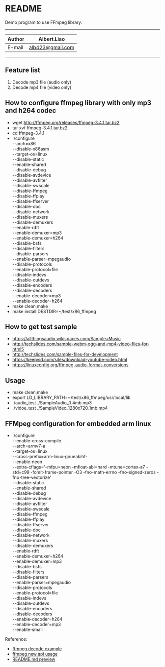 README
===========================
Demo program to use FFmpeg library.

****

|Author|Albert.Liao|
|---|---
|E-mail|alb423@gmail.com

****



## Feature list
1. Decode mp3 file (audio only)
2. Decode mp4 file (video only)

## How to configure ffmpeg library with only mp3 and h264 codec
* wget http://ffmpeg.org/releases/ffmpeg-3.4.1.tar.bz2
* tar xvf ffmpeg-3.4.1.tar.bz2
* cd ffmpeg-3.4.1
* ./configure \
	--arch=x86 \
	--disable-x86asm \
	--target-os=linux \
	--disable-static \
	--enable-shared \
	--disable-debug \
	--disable-avdevice \
	--disable-avfilter \
	--disable-swscale \
	--disable-ffmpeg \
	--disable-ffplay \
	--disable-ffserver \
	--disable-doc \
	--disable-network \
	--disable-muxers \
	--disable-demuxers \
	--enable-rdft \
	--enable-demuxer=mp3 \
	--enable-demuxer=h264 \
	--disable-bsfs \
	--disable-filters \
	--disable-parsers \
	--enable-parser=mpegaudio \
	--disable-protocols \
	--enable-protocol=file \
	--disable-indevs \
	--disable-outdevs \
	--disable-encoders \
	--disable-decoders \
	--enable-decoder=mp3 \
	--enable-decoder=h264
* make clean;make
* make install DESTDIR=~/test/x86_ffmpeg

## How to get test sample
* https://allthingsaudio.wikispaces.com/Sample+Music
* http://techslides.com/sample-webm-ogg-and-mp4-video-files-for-html5
* http://techslides.com/sample-files-for-development
* https://keepvid.com/sites/download-youtube-video.html
* https://linuxconfig.org/ffmpeg-audio-format-conversions

## Usage
* make clean;make
* export LD_LIBRARY_PATH=~/test/x86_ffmpeg/usr/local/lib
* ./audio_test ./SampleAudio_0.4mb.mp3 
* ./vidoe_test ./SampleVideo_1280x720_1mb.mp4

## FFMpeg configuration for embedded arm linux
* ./configure \
	--enable-cross-compile \
	--arch=armv7-a \
	--target-os=linux \
	--cross-prefix=arm-linux-gnueabihf- \
	--enable-neon \
	--extra-cflags='-mfpu=neon -mfloat-abi=hard -mtune=cortex-a7 -std=c99 -fomit-frame-pointer -O3 -fno-math-errno -fno-signed-zeros -fno-tree-vectorize' \
	--disable-static \
	--enable-shared \
	--disable-debug \
	--disable-avdevice \
	--disable-avfilter \
	--disable-swscale \
	--disable-ffmpeg \
	--disable-ffplay \
	--disable-ffserver \
	--disable-doc \
	--disable-network \
	--disable-muxers \
	--disable-demuxers \
	--enable-rdft \
	--enable-demuxer=h264 \
	--enable-demuxer=mp3 \
	--disable-bsfs \
	--disable-filters \
	--disable-parsers \
	--enable-parser=mpegaudio \
	--disable-protocols \
	--enable-protocol=file \
	--disable-indevs \
	--disable-outdevs \
	--disable-encoders \
	--disable-decoders \
	--enable-decoder=h264 \
	--enable-decoder=mp3 \
    --enable-small
	
	
Reference:
* [ffmpeg decode example](https://www.ffmpeg.org/doxygen/2.1/doc_2examples_2decoding_encoding_8c-example.html)
* [ffmpeg new api usage](https://github.com/alb423/FFmpegAudioPlayer/blob/master/FFmpegAudioPlayer/AudioPlayer.m)
* [README.md preview](https://stackedit.io/app)
